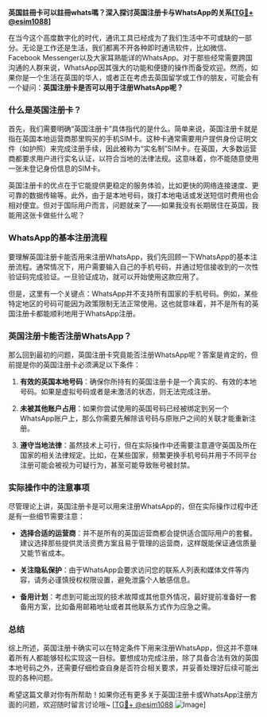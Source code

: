 **英国註冊卡可以註冊whats嗎？深入探讨英国注册卡与WhatsApp的关系[[TG💪+ @esim1088](https://t.me/s/esim1088)]**

在当今这个高度数字化的时代，通讯工具已经成为了我们生活中不可或缺的一部分。无论是工作还是生活，我们都离不开各种即时通讯软件，比如微信、Facebook Messenger以及大家耳熟能详的WhatsApp。对于那些经常需要跨国沟通的人群来说，WhatsApp因其强大的功能和便捷的操作而备受欢迎。然而，如果你是一个生活在英国的华人，或者正在考虑去英国留学或工作的朋友，可能会有一个疑问：**英国注册卡是否可以用于注册WhatsApp呢？**

### 什么是英国注册卡？

首先，我们需要明确“英国注册卡”具体指代的是什么。简单来说，英国注册卡就是指在英国本地运营商那里购买的手机SIM卡。这种卡通常需要用户提供身份证明文件（如护照）来完成注册手续，因此被称为“实名制”SIM卡。在英国，大多数运营商都要求用户进行实名认证，以符合当地的法律法规。这意味着，你不能随意使用一张未登记身份信息的SIM卡。

英国注册卡的优点在于它能提供更稳定的服务体验，比如更快的网络连接速度、更可靠的数据传输等。此外，由于是本地号码，拨打本地电话或发送短信时费用也会相对便宜。但对于国际用户而言，问题就来了——如果我没有长期居住在英国，我能用这张卡做些什么呢？

### WhatsApp的基本注册流程

要理解英国注册卡能否用来注册WhatsApp，我们先回顾一下WhatsApp的基本注册流程。通常情况下，用户需要输入自己的手机号码，并通过短信接收到的一次性验证码完成验证。一旦验证成功，就可以开始使用这款应用了。

但是，这里有一个关键点：WhatsApp并不支持所有国家的手机号码。例如，某些特定地区的号码可能因为政策限制无法正常使用。这也就意味着，并不是所有的英国注册卡都能顺利地用于WhatsApp注册。

### 英国注册卡能否注册WhatsApp？

那么回到最初的问题，英国注册卡究竟能否注册WhatsApp呢？答案是肯定的，但前提是你的英国注册卡必须满足以下条件：

1. **有效的英国本地号码**：确保你所持有的英国注册卡是一个真实的、有效的本地号码。如果是虚拟号码或者是未激活的状态，则无法完成注册。
   
2. **未被其他账户占用**：如果你尝试使用的英国号码已经被绑定到另一个WhatsApp账户上，那么你需要先解除该号码与原账户之间的关联才能重新注册。

3. **遵守当地法律**：虽然技术上可行，但在实际操作中还需要注意遵守英国及所在国家的相关法律规定。比如，在某些国家，频繁更换手机号码并用于不同平台注册可能会被视为可疑行为，甚至可能导致账号被封禁。

### 实际操作中的注意事项

尽管理论上讲，英国注册卡是可以用来注册WhatsApp的，但在实际操作过程中还是有一些细节需要注意：

- **选择合适的运营商**：并不是所有的英国运营商都会提供适合国际用户的套餐。建议选择那些提供灵活资费方案且易于管理的运营商，这样既能保证通信质量又能节省成本。
  
- **关注隐私保护**：由于WhatsApp会要求访问您的联系人列表和媒体文件等内容，请务必谨慎授权权限设置，避免泄露个人敏感信息。

- **备用计划**：考虑到可能出现的技术故障或其他意外情况，最好提前准备好一套备用方案，比如备用邮箱地址或者其他联系方式作为应急之需。

### 总结

综上所述，英国注册卡确实可以在特定条件下用来注册WhatsApp，但这并不意味着所有人都能够轻松实现这一目标。要想成功完成注册，除了具备合法有效的英国本地号码之外，还需要仔细检查自身是否符合相关要求，并妥善处理好后续可能出现的各种问题。

希望这篇文章对你有所帮助！如果你还有更多关于英国注册卡或WhatsApp注册方面的问题，欢迎随时留言讨论哦~ [[TG💪+ @esim1088](https://t.me/s/esim1088) ![Image](https://i.postimg.cc/4NQfJmqS/Snipaste-2025-05-13-00-14-12.png)]